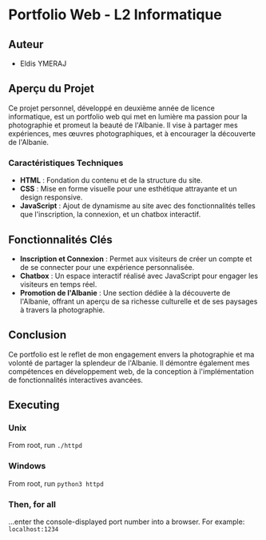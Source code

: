 # Portfolio Web - L2 Informatique

## Auteur

- Eldis YMERAJ

## Aperçu du Projet

Ce projet personnel, développé en deuxième année de licence informatique, est un portfolio web qui met en lumière ma passion pour la photographie et promeut la beauté de l'Albanie. Il vise à partager mes expériences, mes œuvres photographiques, et à encourager la découverte de l'Albanie.

### Caractéristiques Techniques

- **HTML** : Fondation du contenu et de la structure du site.
- **CSS** : Mise en forme visuelle pour une esthétique attrayante et un design responsive.
- **JavaScript** : Ajout de dynamisme au site avec des fonctionnalités telles que l'inscription, la connexion, et un chatbox interactif.

## Fonctionnalités Clés

- **Inscription et Connexion** : Permet aux visiteurs de créer un compte et de se connecter pour une expérience personnalisée.
- **Chatbox** : Un espace interactif réalisé avec JavaScript pour engager les visiteurs en temps réel.
- **Promotion de l'Albanie** : Une section dédiée à la découverte de l'Albanie, offrant un aperçu de sa richesse culturelle et de ses paysages à travers la photographie.

## Conclusion

Ce portfolio est le reflet de mon engagement envers la photographie et ma volonté de partager la splendeur de l'Albanie. Il démontre également mes compétences en développement web, de la conception à l'implémentation de fonctionnalités interactives avancées.


## Executing

### Unix

From root, run `./httpd`

### Windows

From root, run `python3 httpd`

### Then, for all

...enter the console-displayed port number into a browser. For example: `localhost:1234`


